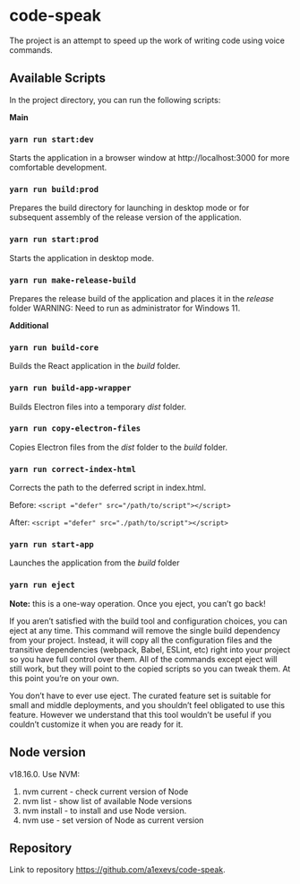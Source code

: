# code-speak
The project is an attempt to speed up the work of writing code using voice commands.

## Available Scripts
In the project directory, you can run the following scripts:

**Main**
### `yarn run start:dev`
Starts the application in a browser window at http://localhost:3000 for more comfortable development.

### `yarn run build:prod`
Prepares the build directory for launching in desktop mode or for subsequent assembly of the release version of the application.

### `yarn run start:prod`
Starts the application in desktop mode.

### `yarn run make-release-build`
Prepares the release build of the application and places it in the _release_ folder
WARNING: Need to run as administrator for Windows 11.

**Additional**
### `yarn run build-core`
Builds the React application in the _build_ folder.

### `yarn run build-app-wrapper`
Builds Electron files into a temporary _dist_ folder.

### `yarn run copy-electron-files`
Copies Electron files from the _dist_ folder to the _build_ folder.

### `yarn run correct-index-html`
Corrects the path to the deferred script in index.html.

Before: `<script ="defer" src="/path/to/script"></script>`

After: `<script ="defer" src="./path/to/script"></script>`

### `yarn run start-app`
Launches the application from the _build_ folder

### `yarn run eject`
**Note:** this is a one-way operation. Once you eject, you can’t go back!

If you aren’t satisfied with the build tool and configuration choices, you can eject at any time. This command will remove the single build dependency from your project.
Instead, it will copy all the configuration files and the transitive dependencies (webpack, Babel, ESLint, etc) right into your project so you have full control over them. All of the commands except eject will still work, but they will point to the copied scripts so you can tweak them. At this point you’re on your own.

You don’t have to ever use eject. The curated feature set is suitable for small and middle deployments, and you shouldn’t feel obligated to use this feature. However we understand that this tool wouldn’t be useful if you couldn’t customize it when you are ready for it.

## Node version
v18.16.0. Use NVM:
1. nvm current - check current version of Node
2. nvm list - show list of available Node versions
3. nvm install <version> - to install and use Node version.
4. nvm use <version> - set version of Node as current version

## Repository
Link to repository https://github.com/a1exevs/code-speak.